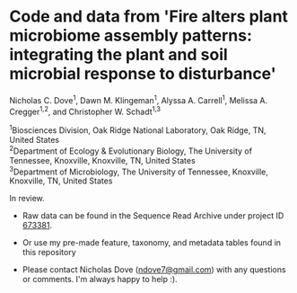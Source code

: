 # Code and data from 'Fire alters plant microbiome assembly patterns: integrating the plant and soil microbial response to disturbance'

Nicholas C. Dove<sup>1</sup>, Dawn M. Klingeman<sup>1</sup>, Alyssa A. Carrell<sup>1</sup>, Melissa A. Cregger<sup>1,2</sup>, and Christopher W. Schadt<sup>1,3</sup>

<sup>1</sup>Biosciences Division, Oak Ridge National Laboratory, Oak Ridge, TN, United States<br>
<sup>2</sup>Department of Ecology & Evolutionary Biology, The University of Tennessee, Knoxville, Knoxville, TN, United States<br>
<sup>3</sup>Department of Microbiology, The University of Tennessee, Knoxville, Knoxville, TN, United States

In review.

- Raw data can be found in the Sequence Read Archive under project ID <a href="https://www.ncbi.nlm.nih.gov/bioproject/PRJNA673381">673381</a>.

- Or use my pre-made feature, taxonomy, and metadata tables found in this repository

- Please contact Nicholas Dove (ndove7@gmail.com) with any questions or comments. I'm always happy to help :).
